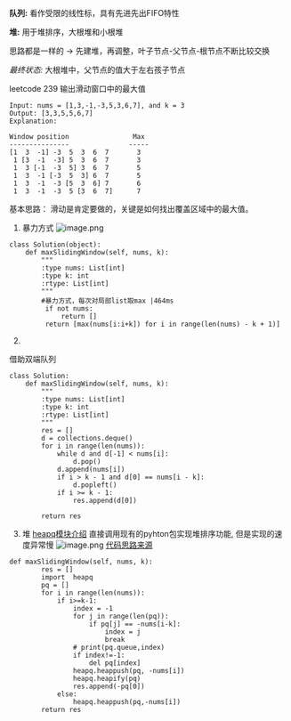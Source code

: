 **队列:** 看作受限的线性标，具有先进先出FIFO特性
 
**堆:** 用于堆排序，大根堆和小根堆 

思路都是一样的 -> 先建堆，再调整，叶子节点-父节点-根节点不断比较交换

*最终状态:* 大根堆中，父节点的值大于左右孩子节点


leetcode 239
输出滑动窗口中的最大值
```
Input: nums = [1,3,-1,-3,5,3,6,7], and k = 3
Output: [3,3,5,5,6,7] 
Explanation: 

Window position                Max
---------------               -----
[1  3  -1] -3  5  3  6  7       3
 1 [3  -1  -3] 5  3  6  7       3
 1  3 [-1  -3  5] 3  6  7       5
 1  3  -1 [-3  5  3] 6  7       5
 1  3  -1  -3 [5  3  6] 7       6
 1  3  -1  -3  5 [3  6  7]      7
```
基本思路：
滑动是肯定要做的，关键是如何找出覆盖区域中的最大值。

1. 暴力方式
![image.png](https://upload-images.jianshu.io/upload_images/5220317-f552247fe0850a6c.png?imageMogr2/auto-orient/strip%7CimageView2/2/w/1240)

```
class Solution(object):  
    def maxSlidingWindow(self, nums, k):
        """
        :type nums: List[int]
        :type k: int
        :rtype: List[int]
        """
        #暴力方式，每次对局部list取max |464ms
         if not nums: 
             return []    
         return [max(nums[i:i+k]) for i in range(len(nums) - k + 1)]
```

2. 
借助双端队列
```
class Solution:
    def maxSlidingWindow(self, nums, k):
        """
        :type nums: List[int]
        :type k: int
        :rtype: List[int]
        """
        res = []
        d = collections.deque()
        for i in range(len(nums)):
            while d and d[-1] < nums[i]:
                d.pop()
            d.append(nums[i])
            if i > k - 1 and d[0] == nums[i - k]:
                d.popleft()
            if i >= k - 1:
                res.append(d[0])
                
        return res
```
3. 堆
[heapq模块介绍](https://github.com/qiwsir/algorithm/blob/master/heapq.md)
直接调用现有的pyhton包实现堆排序功能, 但是实现的速度异常慢
![image.png](https://upload-images.jianshu.io/upload_images/5220317-beeda60d17301935.png?imageMogr2/auto-orient/strip%7CimageView2/2/w/1240)
[代码思路来源](https://blog.csdn.net/dpengwang/article/details/86350688)
```
def maxSlidingWindow(self, nums, k):
        res = []
        import  heapq
        pq = []
        for i in range(len(nums)):
            if i>=k-1:
                index = -1
                for j in range(len(pq)):
                    if pq[j] == -nums[i-k]:
                        index = j
                        break
                # print(pq.queue,index)
                if index!=-1:
                    del pq[index]
                heapq.heappush(pq, -nums[i])
                heapq.heapify(pq)
                res.append(-pq[0])
            else:
                heapq.heappush(pq,-nums[i])
        return res
```

